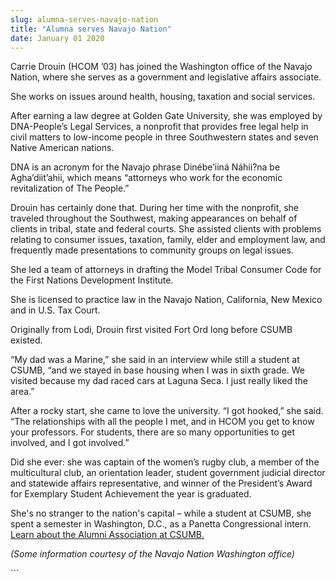 ```yaml
---
slug: alumna-serves-navajo-nation
title: "Alumna serves Navajo Nation"
date: January 01 2020
---
```


 
<p>
  Carrie Drouin (HCOM ’03) has joined the Washington office of the Navajo
  Nation, where she serves as a government and legislative affairs associate.
</p>
<p>She works on issues around health, housing, taxation and social services.</p>
<p>
  After earning a law degree at Golden Gate University, she was employed by
  DNA-People’s Legal Services, a nonprofit that provides free legal help in
  civil matters to low-income people in three Southwestern states and seven
  Native American nations.
</p>
<p>
  DNA is an acronym for the Navajo phrase Dinébe’iiná Náhii?na be
  Agha’diit’ahii, which means “attorneys who work for the economic
  revitalization of The People.”
</p>
<p>
  Drouin has certainly done that. During her time with the nonprofit, she
  traveled throughout the Southwest, making appearances on behalf of clients in
  tribal, state and federal courts. She assisted clients with problems relating
  to consumer issues, taxation, family, elder and employment law, and frequently
  made presentations to community groups on legal issues.
</p>
<p>
  She led a team of attorneys in drafting the Model Tribal Consumer Code for the
  First Nations Development Institute.
</p>
<p>
  She is licensed to practice law in the Navajo Nation, California, New Mexico
  and in U.S. Tax Court.
</p>
<p>
  Originally from Lodi, Drouin first visited Fort Ord long before CSUMB existed.
</p>
<p>
  “My dad was a Marine,” she said in an interview while still a student at
  CSUMB, “and we stayed in base housing when I was in sixth grade. We visited
  because my dad raced cars at Laguna Seca. I just really liked the area.”
</p>
<p>
  After a rocky start, she came to love the university. “I got hooked,” she
  said. “The relationships with all the people I met, and in HCOM you get to
  know your professors. For students, there are so many opportunities to get
  involved, and I got involved.”
</p>
<p>
  Did she ever: she was captain of the women’s rugby club, a member of the
  multicultural club, an orientation leader, student government judicial
  director and statewide affairs representative, and winner of the President’s
  Award for Exemplary Student Achievement the year is graduated.
</p>
<p>
  She's no stranger to the nation's capital – while a student at CSUMB, she
  spent a semester in Washington, D.C., as a Panetta Congressional intern.
  <a href="https://csumb.edu/alumni"
    >Learn about the Alumni Association at CSUMB.</a
  >
</p>
<p>
  <em>(Some information courtesy of the Navajo Nation Washington office)</em>
</p>
```
